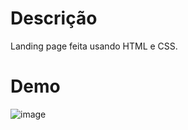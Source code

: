 # Descrição
Landing page feita usando HTML e CSS.

# Demo
![image](https://github.com/sstephanyy/Landing-page-BK/assets/128330097/3d8d35b5-7613-4ff6-92d8-1658713e2e13)
